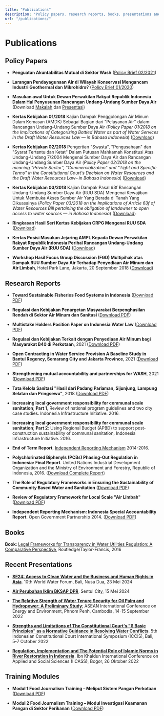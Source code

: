 ```yaml
---
title: "Publications"
description: "Policy papers, research reports, books, presentations and training modules by CRPG."
url: "/publications/"
---
```


# Publications

## Policy Papers

- **Penguatan Akuntabilitas Mutual di Sektor Wash** ([Policy Brief 02/2021](https://crpg.info/wp-content/uploads/2021/10/policybriefmam1.pdf))

- **Larangan Pendayagunaan Air di Wilayah Konservasi Mengancam Industri Geothermal dan Mikrohidro?** ([Policy Brief 01/2020](https://cloud.crpg.info/docs/Policy_Brief_01_2020_IND.pdf))

- **Masukan awal Untuk Dewan Perwakilan Rakyat Republik Indonesia Dalam Hal Penyusunan Rancangan Undang-Undang Sumber Daya Air** (Download [Makalah](https://cloud.crpg.info/docs/makalah13022018.pdf) dan [Presentasi](https://cloud.crpg.info/docs/presentasi130218.ppsx))

- **Kertas Kebijakan 01/2018** Kajian Dampak Penggolongan Air Minum Dalam Kemasan (AMDK) Sebagai Bagian dari "Pelayanan Air" dalam Rancangan Undang-Undang Sumber Daya Air (*Policy Paper 01/2018 on the Implications of Categorizing Bottled Water as part of Water Services in the Draft Water Resources Law — in Bahasa Indonesia*) ([Download](https://cloud.crpg.info/docs/KK_01_2018.pdf))

- **Kertas Kebijakan 02/2018** Pengertian "Swasta", "Pengusahaan" dan "Syarat Tertentu dan Ketat" Dalam Putusan Mahkamah Konstitusi Atas Undang-Undang 7/2004 Mengenai Sumber Daya Air dan Rancangan Undang-Undang Sumber Daya Air (*Policy Paper 02/2018 on the meaning "Private Sector", "Commercialization" and "Tight and Specific Terms" in the Constitutional Court's Decision on Water Resources and the Draft Water Resources Law– in Bahasa Indonesia*) ([Download](https://cloud.crpg.info/docs/KK_02_2018.pdf))

- **Kertas Kebijakan 03/2018** Kajian Dampak Pasal 63f Rancangan Undang-Undang Sumber Daya Air (RUU SDA) Mengenai Kewajiban Untuk Membuka Akses Sumber Air Yang Berada di Tanah Yang Dikuasainya (*Policy Paper 03/2018 on the Implications of Article 63f of Water Resources Bill pertaining the obligation of landowner to open access to water sources — in Bahasa Indonesia*) ([Download](https://cloud.crpg.info/docs/KK_03_2018.pdf))

- **Ringkasan Hasil Seri Kertas Kebijakan CRPG Mengenai RUU SDA** ([Download](https://cloud.crpg.info/docs/RHP.ppsx))

- **Kertas Posisi Masukan Jejaring AMPL Kepada Dewan Perwakilan Rakyat Republik Indonesia Perihal Rancangan Undang-Undang Sumber Daya Air (RUU SDA)** ([Download](https://cloud.crpg.info/docs/KertasPosisiRUUSDA.pdf))

- **Workshop Hasil Focus Group Discussion (FGD) Multipihak atas Dampak RUU Sumber Daya Air Terhadap Penyediaan Air Minum dan Air Limbah**, Hotel Park Lane, Jakarta, 20 September 2018 ([Download](https://cloud.crpg.info/docs/WorkshopUNICEF.ppsx))

## Research Reports

- **Toward Sustainable Fisheries Food Systems in Indonesia** ([Download PDF](https://crpg.info/wp-content/uploads/2024/07/Toward-Sustainable-Fisheries-Food-Systems-in-Indonesia.pdf))

- **Regulasi dan Kebijakan Penargetan Masyarakat Berpenghasilan Rendah di Sektor Air Minum dan Sanitasi** ([Download PDF](https://crpg.info/wp-content/uploads/2023/03/PenargetanB4.pdf))

- **Multistake Holders Position Paper on Indonesia Water Law** ([Download PDF](https://crpg.info/wp-content/uploads/2022/07/multistakeholders-position-paper-on-indonesia-water-law-draft-en-final.pdf))

- **Regulasi dan Kebijakan Terkait dengan Penyediaan Air Minum bagi Masyarakat B40 di Perkotaan**, 2021 ([Download PDF](https://crpg.info/wp-content/uploads/2021/09/Regulasi-dan-Kebijakan-Terkait-dengan-Penargetan-Masyarakat-B40.pdf))

- **Open Contracting in Water Service Provision A Baseline Study in Bantul Regency, Semarang City and Jakarta Province**, 2021 ([Download PDF](https://cloud.crpg.info/files/hivosbhsing.pdf))

- **Strengthening mutual accountability and partnerships for WASH**, 2021 ([Download PDF](https://crpg.info/wp-content/uploads/2021/10/swamamindonesia.pdf))

- **Tata Kelola Sanitasi "Hasil dari Padang Pariaman, Sijunjung, Lampung Selatan dan Pringsewu"**, 2018 ([Download PDF](https://crpg.info/wp-content/uploads/2023/07/Wash-Report-Tata-kelola-sanitasi.pdf))

- **Increasing local government responsibility for communal scale sanitation; Part 1**, Review of national program guidelines and two city case studies. Indonesia Infrastructure Initiative. 2016.

- **Increasing local government responsibility for communal scale sanitation; Part 2**: Using Regional Budget (APBD) to support post-construction sustainability of communal sanitation, Indonesia Infrastructure Initiative. 2016.

- **End of Term Report**, [Independent Reporting Mechanism](http://www.opengovpartnership.org/independent-reporting-mechanism) 2014-2016.

- **Polychlorinated Biphenyls (PCBs) Phasing-Out Regulation in Indonesia: Final Report**. United Nations Industrial Development Organization and the Ministry of Environment and Forestry, Republic of Indonesia, 2016. ([Download Complete Report](https://cloud.crpg.info/docs/UNIDO%20PCB%20Final%20Report.pdf))

- **The Role of Regulatory Frameworks in Ensuring the Sustainability of Community Based Water and Sanitation** ([Download PDF](https://cloud.crpg.info/docs/aiirareport8072016_2.pdf))

- **Review of Regulatory Framework for Local Scale "Air Limbah"** ([Download PDF](http://communitysanitationgovernance.info/wp-content/uploads/2016/09/ISF-UTS_2015_Local-ScaleSanitationIndonesia_Legal-Review-Report.pdf))

- **Independent Reporting Mechanism: Indonesia Special Accountability Report**. Open Government Partnership 2014. ([Download PDF](http://www.opengovpartnership.org/sites/default/files/Indonesia_Special_Acc_Report_Public.pdf))

## Books

**Book**: [Legal Frameworks for Transparency in Water Utilities Regulation: A Comparative Perspective](https://www.routledge.com/Legal-Frameworks-for-Transparency-in-Water-Utilities-Regulation-A-comparative/AlAfghani/p/book/9781138930810), Routledge/Taylor-Francis, 2016

## Recent Presentations

- **[SE24: Access to Clean Water and the Business and Human Rights in Asia](https://crpg.info/wp-content/uploads/2024/05/HREDD-Launch-WWF-Bali-2.pdf)**. 10th World Water Forum, Bali, Nusa Dua, 23 Mei 2024

- **[Air Perubahan Iklim BKSAP DPR](https://crpg.info/wp-content/uploads/2024/05/Air-Perubahan-Iklim-BKSAP-DPR-15-Mei-2024.pdf)**, Sentul City, 15 Mei 2024

- **[The Relative Strength of Water Tenure Security for Oil Palm and Hydropower: A Preliminary Study](https://crpg.info/wp-content/uploads/2022/09/AICEE-Presentation.pdf)**; ASEAN International Conference on Energy and Environment, Phnom Penh, Cambodia, 14-15 September 2022

- **[Strengths and Limitations of The Constitutional Court's "6 Basic Principles" as a Normative Guidance in Resolving Water Conflicts](https://crpg.info/wp-content/uploads/2022/10/Strengths-and-Limitations-of-The-Constitutional-Co-6-Basic-Principlesurts.pdf)**. 5th Indonesian Constitutional Court International Symposium (ICCIS), Bali, 5-7 October 2022

- **[Regulation, Implementation and The Potential Role of Islamic Norms in River Restoration in Indonesia](https://crpg.info/wp-content/uploads/2022/11/Mova-IICASS-2022.pdf)**. Ibn Khaldun International Conference on Applied and Social Sciences (IICASS), Bogor, 26 Oktober 2022

## Training Modules

- **Modul 1 Food Journalism Training – Meliput Sistem Pangan Perkotaan** ([Download PDF](https://drive.google.com/file/d/1s9t9j2pqcMSRBWp2dHkPyGOgdgSamac-/view?usp=sharing))

- **Modul 2 Food Journalism Training – Modul Investigasi Keamanan Pangan di Sektor Perikanan** ([Download PDF](https://drive.google.com/file/d/13gMyyR_hfiUsNM2cJqASSZu8Xznssr8-/view?usp=sharing))